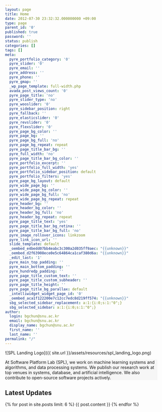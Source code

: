 ```yaml
---
layout: page
title: Home
date: 2012-07-30 23:32:32.000000000 +09:00
type: page
parent_id: '0'
published: true
password: ''
status: publish
categories: []
tags: []
meta:
  pyre_portfolio_category: '0'
  pyre_slider: '0'
  pyre_email: ''
  pyre_address: ''
  pyre_phone: ''
  pyre_gmap: ''
  _wp_page_template: full-width.php
  avada_post_views_count: '0'
  pyre_page_title: 'no'
  pyre_slider_type: 'no'
  pyre_wooslider: '0'
  pyre_sidebar_position: right
  pyre_fallback: ''
  pyre_elasticslider: '0'
  pyre_revslider: '0'
  pyre_flexslider: '0'
  pyre_page_bg_color: ''
  pyre_page_bg: ''
  pyre_page_bg_full: 'no'
  pyre_page_bg_repeat: repeat
  pyre_page_title_bar_bg: ''
  pyre_full_width: 'no'
  pyre_page_title_bar_bg_color: ''
  pyre_portfolio_excerpt: ''
  pyre_portfolio_full_width: 'yes'
  pyre_portfolio_sidebar_position: default
  pyre_portfolio_filters: 'yes'
  pyre_page_bg_layout: default
  pyre_wide_page_bg: ''
  pyre_wide_page_bg_color: ''
  pyre_wide_page_bg_full: 'no'
  pyre_wide_page_bg_repeat: repeat
  pyre_header_bg: ''
  pyre_header_bg_color: ''
  pyre_header_bg_full: 'no'
  pyre_header_bg_repeat: repeat
  pyre_page_title_text: 'yes'
  pyre_page_title_bar_bg_retina: ''
  pyre_page_title_bar_bg_full: 'no'
  pyre_image_rollover_icons: linkzoom
  pyre_link_icon_url: ''
  slide_template: default
  _oembed_e4bedd07bb4eabc3c300a2d035ff9aec: "{{unknown}}"
  _oembed_d2f63908ece0e5c64864ca1caf380d6a: "{{unknown}}"
  _edit_last: '1'
  pyre_main_top_padding: ''
  pyre_main_bottom_padding: ''
  pyre_hundredp_padding: ''
  pyre_page_title_custom_text: ''
  pyre_page_title_custom_subheader: ''
  pyre_page_title_height: ''
  pyre_page_title_bg_parallax: default
  _intelliwidget_widget_page_id: '0'
  _oembed_aca1f122200e7c12cc7edc8d219ff574: "{{unknown}}"
  sbg_selected_sidebar_replacement: a:1:{i:0;s:1:"0";}
  sbg_selected_sidebar: a:1:{i:0;s:1:"0";}
author:
  login: bgchun@snu.ac.kr
  email: bgchun@snu.ac.kr
  display_name: bgchun@snu.ac.kr
  first_name: ''
  last_name: ''
permalink: "/"
---
```

![SPL Landing Logo]({{ site.url }}/assets/resources/spl_landing_logo.png)

<div
  id="reading-box-container-1"
  class="reading-box-container clearfix">
  <section
    class="reading-box "
    style="background-color: #f6f6f6 !important; border-left-width: 3px !important; border-left-color: #12a5f4!important; border: 0px solid #f6f6f6!important;">
      At Software Platform Lab (SPL), we work on machine learning systems and algorithms, and data processing systems. We publish our research work at top venues in systems, database, and artificial intelligence. We also contribute to open-source software projects actively.
  </section>
</div>

## Latest Updates

{% for post in site.posts limit: 6 %}
  {{ post.content }}
{% endfor %}
